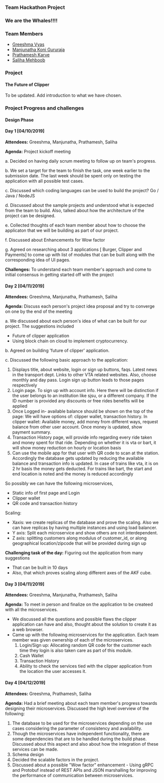 ### Team Hackathon Project

### We are the Whales!!!!

### Team Members

 * [Greeshma Vyas](https://github.com/greeshmavyas)
 * [Manjunatha Koni Gururaja](https://github.com/konman01)
 * [Prathamesh Karve](https://github.com/PrathamR)
 * [Saliha Mehboob](https://github.com/salihasjsu)

### Project 
#### The Future of Clipper
To be updated. Add introduction to what we have chosen.
    
### Project Progress and challenges
#### Design Phase

#### Day 1 [04/10/2019] 
**Attendees:** Greeshma, Manjunatha, Prathamesh, Saliha

**Agenda:** Project kickoff meeting

a. Decided on having daily scrum meeting to follow up on team's progress. 

b. We set a target for the team to finish the task, one week earlier to the submission date. The last week should be spent only on testing the application with all possible test cases. 

c. Discussed which coding languages can be used to build the project? Go / Java / NodeJS

d. Discussed about the sample projects and understood what is expected from the team to build. Also, talked about how the architecture of the project can be designed.

e. Collected thoughts of each team member about how to choose the applicaton that we will be building as part of our project.
 
f. Discussed about Enhancements for Wow factor

g. Agreed on researching about 3 applications [ Burger, Clipper and Payments] to come up with list of modules that can be built along with the corresponding idea of UI pages. 

**Challenges:** To understand each team member's approach and come to initial consensus in getting started off with the project

#### Day 2 [04/11/2019] 
**Attendees:** Greeshma, Manjunatha, Prathamesh, Saliha

**Agenda:** Discuss each person's project idea proposal and try to converge on one by the end of the meeting

a. We discussed about each person's idea of what can be built for our project. The suggestions included 
* Future of clipper application
* Using block chain on cloud to implement cryptocurrency.

b. Agreed on building 'future of clipper' application. 

c. Discussed the following basic approach to the application:

1. Displays title, about website, login or sign up buttons, faqs.
Latest news in the transport dept. Links to other VTA related websites. Also, choose monthly and day pass. Login sign up button leads to those pages respectively
2. Login page. To sign up with account info. Here there will be distinction if the user belongs to an institution like sjsu, or a different company. If the ID number is provided any discounts or free rides benefits will be applied
3. Once Logged in- available balance should be shown on the top of the page:
We will have options of: clipper wallet, transaction history.
In clipper wallet: Available money, add money from different ways, request balance from      other user account. Once money is updated, show payment summary.
4. Transaction History page, will provide info regarding every ride taken and money spent for that ride. Depending on whether it is vta or bart, it will show money reduction on hourly or location basis
5. Can use the mobile app for that user with QR code to scan at the station. Accordingly the database gets updated by reducing the available balance and transaction info is updated. In case of trains like vta, it is on 2 hr basis the money gets deducted. For trains like bart, the start and end location is noted and the money is reduced accordingly

So possibly we can have the following microservices,

* Static info of first page and Login
* Clipper wallet
* QR code and transaction history 

Scaling:
* Xaxis: we create replicas of the database and prove the scaling. Also we can have replicas by having multiple instances and using load balancer. 
* Y axis: Split each microservice and show others are not interdependent.
* Z axis: splitting customers along modulus of customer_id, or along geographical location/zipcode that will be provided during sign up


**Challenging task of the day:** 
Figuring out the application from many suggestions
* That can be built in 10 days 
* Also, that which proves scaling along different axes of the AKF cube.

#### Day 3 [04/11/2019] 
**Attendees:** Greeshma, Manjunatha, Prathamesh, Saliha

**Agenda:** To meet in person and finalize on the application to be createed with all the microservices.

* We discussed all the questions and possible flaws the clipper application can have and also, thought about the solution to create it as a web browser.
* Came up with the following microservices for the application. Each team member was given ownership of each of the microservices.
  1. Login/Sign up: Allocating random QR code for the customer each time they login is also taken care as part of this module.
  2. Cash Wallet
  3. Transaction History
  4. Ability to check the services tied with the clipper application from the location the user accesses it.
 
#### Day 4 [04/12/2019] 
**Attendees:** Greeshma, Prathamesh, Saliha

**Agenda:** Had a brief meeting about each team member's progress towards designing their microservices. Discussed the high level overview of the following:

1. The database to be used for the microservices depending on the use cases considering the parameter of consistency and availability.
2. Though the microservices have independent functionality, there are some dependencies that are to be handled during the build phase. Discussed about this aspect and also about how the integration of these services can be made.
3. Schema design
4. Decided the scalable factors in the project. 
5. Discussed about a possible "Wow factor" enhancement - Using gRPC and Protobuf instead of REST APIs and JSON marshalling for improving the performance of communication between microservices.














